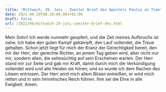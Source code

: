 ```yaml
---
title: 'Mittwoch, 29. Juni : Zweiter Brief des Apostels Paulus an Timotheus 4,6-8.17-18.'
date: 2022-06-29T08:18:00.001+02:00
draft: false
url: /2022/06/mittwoch-29-juni-zweiter-brief-des.html
---
```


Mein Sohn! Ich werde nunmehr geopfert, und die Zeit meines Aufbruchs ist nahe. Ich habe den guten Kampf gekämpft, den Lauf vollendet, die Treue gehalten. Schon jetzt liegt für mich der Kranz der Gerechtigkeit bereit, den mir der Herr, der gerechte Richter, an jenem Tag geben wird, aber nicht nur mir, sondern allen, die sehnsüchtig auf sein Erscheinen warten. Der Herr stand mir zur Seite und gab mir Kraft, damit durch mich die Verkündigung vollendet wird und alle Heiden sie hören; und so wurde ich dem Rachen des Löwen entrissen. Der Herr wird mich allem Bösen entreißen, er wird mich retten und in sein himmlisches Reich führen. Ihm sei die Ehre in alle Ewigkeit. Amen.